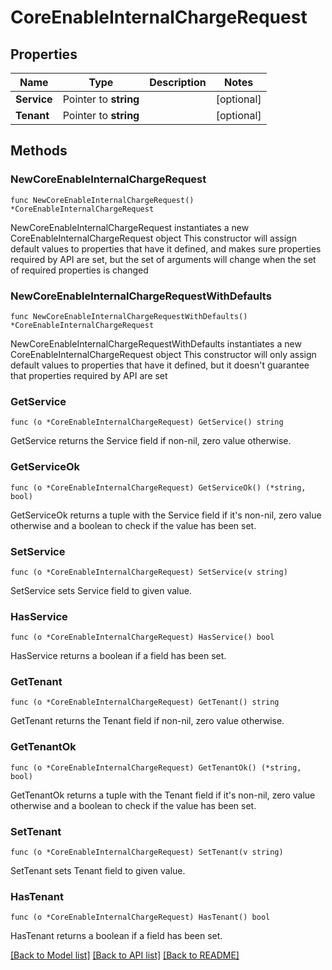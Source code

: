 # CoreEnableInternalChargeRequest

## Properties

Name | Type | Description | Notes
------------ | ------------- | ------------- | -------------
**Service** | Pointer to **string** |  | [optional] 
**Tenant** | Pointer to **string** |  | [optional] 

## Methods

### NewCoreEnableInternalChargeRequest

`func NewCoreEnableInternalChargeRequest() *CoreEnableInternalChargeRequest`

NewCoreEnableInternalChargeRequest instantiates a new CoreEnableInternalChargeRequest object
This constructor will assign default values to properties that have it defined,
and makes sure properties required by API are set, but the set of arguments
will change when the set of required properties is changed

### NewCoreEnableInternalChargeRequestWithDefaults

`func NewCoreEnableInternalChargeRequestWithDefaults() *CoreEnableInternalChargeRequest`

NewCoreEnableInternalChargeRequestWithDefaults instantiates a new CoreEnableInternalChargeRequest object
This constructor will only assign default values to properties that have it defined,
but it doesn't guarantee that properties required by API are set

### GetService

`func (o *CoreEnableInternalChargeRequest) GetService() string`

GetService returns the Service field if non-nil, zero value otherwise.

### GetServiceOk

`func (o *CoreEnableInternalChargeRequest) GetServiceOk() (*string, bool)`

GetServiceOk returns a tuple with the Service field if it's non-nil, zero value otherwise
and a boolean to check if the value has been set.

### SetService

`func (o *CoreEnableInternalChargeRequest) SetService(v string)`

SetService sets Service field to given value.

### HasService

`func (o *CoreEnableInternalChargeRequest) HasService() bool`

HasService returns a boolean if a field has been set.

### GetTenant

`func (o *CoreEnableInternalChargeRequest) GetTenant() string`

GetTenant returns the Tenant field if non-nil, zero value otherwise.

### GetTenantOk

`func (o *CoreEnableInternalChargeRequest) GetTenantOk() (*string, bool)`

GetTenantOk returns a tuple with the Tenant field if it's non-nil, zero value otherwise
and a boolean to check if the value has been set.

### SetTenant

`func (o *CoreEnableInternalChargeRequest) SetTenant(v string)`

SetTenant sets Tenant field to given value.

### HasTenant

`func (o *CoreEnableInternalChargeRequest) HasTenant() bool`

HasTenant returns a boolean if a field has been set.


[[Back to Model list]](../README.md#documentation-for-models) [[Back to API list]](../README.md#documentation-for-api-endpoints) [[Back to README]](../README.md)



